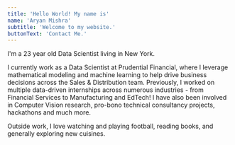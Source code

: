 ```yaml
---
title: 'Hello World! My name is'
name: 'Aryan Mishra'
subtitle: 'Welcome to my website.'
buttonText: 'Contact Me.'
---
```


I'm a 23 year old Data Scientist living in New York.

I currently work as a Data Scientist at Prudential Financial, where I leverage mathematical modeling and machine learning to help drive business decisions across the Sales & Distribution team. Previously, I worked on multiple data-driven internships across numerous industries - from Financial Services to Manufacturing and EdTech! I have also been involved in Computer Vision research, pro-bono technical consultancy projects, hackathons and much more.

Outside work, I love watching and playing football, reading books, and generally exploring new cuisines.
